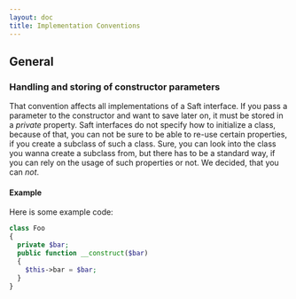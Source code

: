 ```yaml
---
layout: doc
title: Implementation Conventions
---
```


## General

### Handling and storing of constructor parameters

That convention affects all implementations of a Saft interface. If you pass a parameter to the constructor and want to save later on, it must be stored in a *private* property. Saft interfaces do not specify how to initialize a class, because of that, you can not be sure to be able to re-use certain properties, if you create a subclass of such a class. Sure, you can look into the class you wanna create a subclass from, but there has to be a standard way, if you can rely on the usage of such properties or not. We decided, that you can *not*.

#### Example

Here is some example code:

```php
class Foo 
{
  private $bar;
  public function __construct($bar)
  {
    $this->bar = $bar;
  }
}
```

